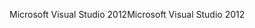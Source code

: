 <span data-ttu-id="1027d-101">Microsoft Visual Studio 2012</span><span class="sxs-lookup"><span data-stu-id="1027d-101">Microsoft Visual Studio 2012</span></span>
